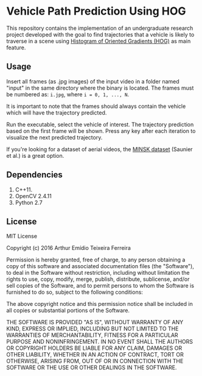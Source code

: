 # Vehicle Path Prediction Using HOG

This repository contains the implementation of an undergraduate research project
developed with the goal to find trajectories that a vehicle is likely to traverse
in a scene using [Histogram of Oriented Gradients (HOG)](https://en.wikipedia.org/wiki/Histogram_of_oriented_gradients) 
as main feature.

## Usage
Insert all frames (as .jpg images) of the input video in a folder named "input" in the same directory where
the binary is located. The frames must be numbered as: `i.jpg`, where `i = 0, 1, ..., N`.

It is important to note that the frames should always contain the vehicle which will have the trajectory predicted.

Run the executable, select the vehicle of interest. The trajectory prediction based on the first frame will be shown.
Press any key after each iteration to visualize the next predicted trajectory.

If you're looking for a dataset of aerial videos, the [MINSK dataset](http://www.tft.lth.se/en/research/video-analysis/co-operation/data-exchange/) (Saunier et al.) is a great option.

## Dependencies
1. C++11.
2. OpenCV 2.4.11
3. Python 2.7

## License
MIT License

Copyright (c) 2016 Arthur Emídio Teixeira Ferreira

Permission is hereby granted, free of charge, to any person obtaining a copy
of this software and associated documentation files (the "Software"), to deal
in the Software without restriction, including without limitation the rights
to use, copy, modify, merge, publish, distribute, sublicense, and/or sell
copies of the Software, and to permit persons to whom the Software is
furnished to do so, subject to the following conditions:

The above copyright notice and this permission notice shall be included in all
copies or substantial portions of the Software.

THE SOFTWARE IS PROVIDED "AS IS", WITHOUT WARRANTY OF ANY KIND, EXPRESS OR
IMPLIED, INCLUDING BUT NOT LIMITED TO THE WARRANTIES OF MERCHANTABILITY,
FITNESS FOR A PARTICULAR PURPOSE AND NONINFRINGEMENT. IN NO EVENT SHALL THE
AUTHORS OR COPYRIGHT HOLDERS BE LIABLE FOR ANY CLAIM, DAMAGES OR OTHER
LIABILITY, WHETHER IN AN ACTION OF CONTRACT, TORT OR OTHERWISE, ARISING FROM,
OUT OF OR IN CONNECTION WITH THE SOFTWARE OR THE USE OR OTHER DEALINGS IN THE
SOFTWARE.
